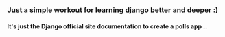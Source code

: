 ### Just a simple workout for learning django better and deeper :)
#### It's just the Django official site documentation to create a polls app ..
